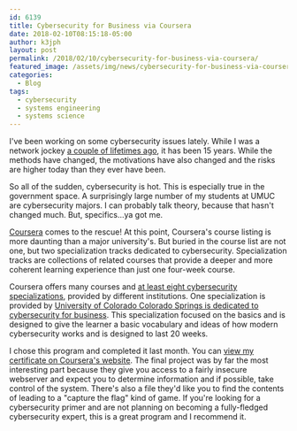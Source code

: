 ```yaml
---
id: 6139
title: Cybersecurity for Business via Coursera
date: 2018-02-10T08:15:18-05:00
author: k3jph
layout: post
permalink: /2018/02/10/cybersecurity-for-business-via-coursera/
featured_image: /assets/img/news/cybersecurity-for-business-via-coursera.png
categories:
  - Blog
tags:
  - cybersecurity
  - systems engineering
  - systems science
---
```

I've been working on some cybersecurity issues lately.  While I was
a network jockey [a couple of lifetimes
ago](/2015/07/15/atd-or-engineers-in-space/), it has been 15 years.
While the methods have changed, the motivations have also changed
and the risks are higher today than they ever have been.

So all of the sudden, cybersecurity is hot.  This is especially
true in the government space.  A surprisingly large number of my
students at UMUC are cybersecurity majors.  I can probably talk
theory, because that hasn't changed much.  But, specifics...ya got
me.

[Coursera](https://www.coursera.org/) comes to the rescue!  At this
point, Coursera's course listing is more daunting than a major
university's.  But buried in the course list are not one, but two
specialization tracks dedicated to cybersecurity.  Specialization
tracks are collections of related courses that provide a deeper and
more coherent learning experience than just one four-week course.

Coursera offers many courses and [at least eight cybersecurity
specializations](https://www.coursera.org/courses?languages=en&query=cybersecurity),
provided by different institutions.  One specialization is provided
by [University of Colorado Colorado Springs is dedicated to
cybersecurity for
business](https://www.coursera.org/specializations/cyber-security-business).
This specialization focused on the basics and is designed to give
the learner a basic vocabulary and ideas of how modern cybersecurity
works and is designed to last 20 weeks.

I chose this program and completed it last month.  You can [view
my certificate on Coursera's
website](https://www.coursera.org/account/accomplishments/specialization/XLPFY28LXR7S).
The final project was by far the most interesting part because they
give you access to a fairly insecure webserver and expect you to
determine information and if possible, take control of the system.
There's also a file they'd like you to find the contents of leading
to a "capture the flag" kind of game.  If you're looking for a
cybersecurity primer and are not planning on becoming a fully-fledged
cybersecurity expert, this is a great program and I recommend it.
